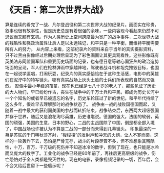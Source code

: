 # 《天启：第二次世界大战》

算是连续的看完了一战、凡尔登战役和第二次世界大战的纪录片。画面实在珍贵，叙事也很有故事性，但是历史总是有着很强的余味，一些内容现今看起来仍然不可思议而又颇有玄机。作为人类历史上空间跨度最为宽广的战争事件，二次世界大战的残酷性和强政治属性让后人足以永远铭记，和平只是一种平衡，而维持平衡需要所有人的努力。
从内容上来看，这部纪录片的资料来自于当年的真实摄影资料，只不过黑白影像经过后期处理后呈现为了彩色画面让其更具观看性。这些影像既有英美法苏同盟国军队和重要历史场面的记录，也有德日意等轴心国狂热的政治造势场面的呈现，军人们在枪林弹雨中穿越阵地，驾驶者战斗机和坦克摧毁目标，也围在一起说学逗唱，打闹玩耍，纪录片的真实感恰恰在于这种生活感，电影中的英雄们在泥泞中的特写镜头，哪有真实战场上灰头土脸的士兵们所表现的自然而又强烈。
影像中最小年级的孩童，现在也已经是七八十岁的老人了，那些见证了历史的大人物们，早已纷纷作古，丧生在战争中的千万士兵和平民，都成为历史长河中一个个知名的或者早已被遗忘的名字，历史车轮压过了新的世纪，和平年代持续了这么多年，很难早去理解那时的战争状态了。
战争由一战的战败国德国而起，又随着一战中最大的获利国美国的参战而转折结束，战争结束后，东西两大超级强国并存于世界，随后又是浪花淘尽英雄，历史谁堪说。德国的强大，法国的软弱，英国的顽强，美国的生意，日本的野心，二战的主战国除了中国，倒是都全部入境了，中国战场也许被认为不算是二战的一部分而未得到几幕镜头。
印象最深的一幕是苏联的千门喀秋莎齐射，“梭梭梭”的发射声和冲天的火炮，让人不寒而栗，这样的一轮轰炸下去，恐怕是尸骨无存，战斗的片段尽管不多，但不难想象其残酷性，十万，百万，千万级的死伤并不知道冰冷的数字，但到了现在，也只能是冰冷而又庞大的数字了。工业化的战争已经是80年前了，再往后更高层级的战争，伤亡恐怕对于全人类都是毁灭性的。现在的电影，录像视频记录的一切，百年后，会不会又给后世留下一些启示呢？
